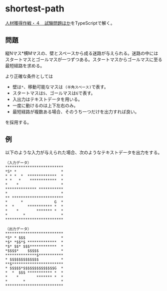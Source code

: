 # shortest-path
[人材獲得作戦・４　試験問題ほか](http://okajima.air-nifty.com/b/2010/01/post-abc6.html)をTypeScriptで解く。

## 問題
縦Nマス*横Mマスの、壁とスペースから成る迷路が与えられる。迷路の中にはスタートマスとゴールマスが一つずつある。スタートマスからゴールマスに至る最短経路を求める。

より正確な条件としては
- 壁は`*`、移動可能なマスは` (半角スペース)`で表す。
- スタートマスは`S`、ゴールマスは`G`で表す。
- 入出力はテキストデータを用いる。
- 一度に動けるのは上下左右のみ。
- 最短経路が複数ある場合、そのうち一つだけを出力すれば良い。

を採用する。
## 例
以下のような入力が与えられた場合、次のようなテキストデータを出力をする。
```
（入力データ）
**************************
*S* *                    *
* * *  *  *************  *
* *   *    ************  *
*    *                   *
************** ***********
*                        *
** ***********************
*      *              G  *
*  *      *********** *  *
*    *        ******* *  *
*       *                *
**************************
```

```
（出力データ）
**************************
*S* * $$$                *
*$* *$$*$ *************  *
*$* $$* $$$************  *
*$$$$*    $$$$$          *
**************$***********
* $$$$$$$$$$$$$          *
**$***********************
* $$$$$*$$$$$$$$$$$$$$G  *
*  *  $$$ *********** *  *
*    *        ******* *  *
*       *                *
**************************
```